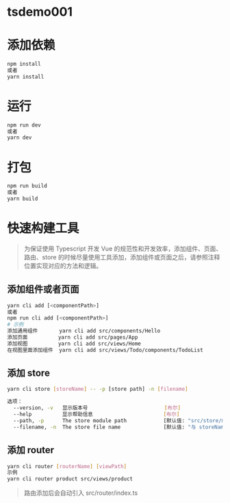 # tsdemo001

# 添加依赖

```bash
npm install
或者
yarn install
```

# 运行

```bash
npm run dev
或者
yarn dev
```

# 打包

```bash
npm run build
或者
yarn build
```

# 快速构建工具

> 为保证使用 Typescript 开发 Vue 的规范性和开发效率，添加组件、页面、路由、store 的时候尽量使用工具添加，添加组件或页面之后，请参照注释位置实现对应的方法和逻辑。

## 添加组件或者页面

```bash
yarn cli add [<componentPath>]
或者
npm run cli add [<componentPath>]
# 示例
添加通用组件       yarn cli add src/components/Hello
添加页面          yarn cli add src/pages/App
添加视图          yarn cli add src/views/Home
在视图里面添加组件  yarn cli add src/views/Todo/components/TodoList
```

## 添加 store

```bash
yarn cli store [storeName] -- -p [store path] -n [filename]

选项：
  --version, -v   显示版本号                         [布尔]
  --help          显示帮助信息                       [布尔]
  --path, -p      The store module path            [默认值: "src/store/modules"]
  --filename, -n  The store file name              [默认值: "与 storeName 一致"]
```

## 添加 router

```bash
yarn cli router [routerName] [viewPath]
示例
yarn cli router product src/views/product
```

> 路由添加后会自动引入 src/router/index.ts
